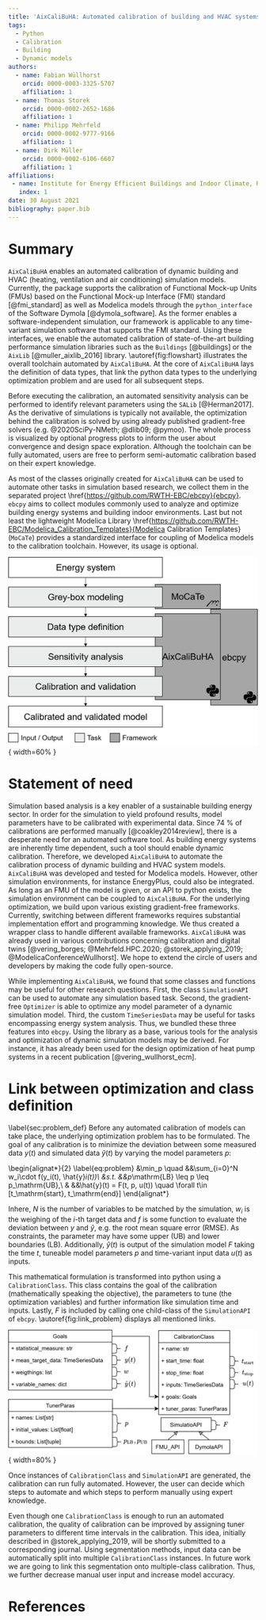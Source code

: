 ```yaml
---
title: 'AixCaliBuHA: Automated calibration of building and HVAC systems'
tags:
  - Python
  - Calibration
  - Building
  - Dynamic models
authors:
  - name: Fabian Wüllhorst
    orcid: 0000-0003-3325-5707
    affiliation: 1
  - name: Thomas Storek
    orcid: 0000-0002-2652-1686
    affiliation: 1
  - name: Philipp Mehrfeld
    orcid: 0000-0002-9777-9166
    affiliation: 1
  - name: Dirk Müller
    orcid: 0000-0002-6106-6607
    affiliation: 1
affiliations:
 - name: Institute for Energy Efficient Buildings and Indoor Climate, RWTH Aachen University
   index: 1
date: 30 August 2021
bibliography: paper.bib
---
```


# Summary

`AixCaliBuHA` enables an automated calibration of dynamic building and HVAC (heating, ventilation and air conditioning) simulation models.
Currently, the package supports the calibration of Functional Mock-up Units (FMUs) based on the Functional Mock-up Interface (FMI) standard [@fmi_standard] as well as Modelica models through the `python_interface` of the Software Dymola [@dymola_software].
As the former enables a software-independent simulation, our framework is applicable to any time-variant simulation software that supports the FMI standard.
Using these interfaces, we enable the automated calibration of state-of-the-art building performance simulation libraries such as the `Buildings` [@buildings] or the `AixLib` [@muller_aixlib_2016] library. 
\autoref{fig:flowshart} illustrates the overall toolchain automated by `AixCaliBuHA`.
At the core of `AixCaliBuHA` lays the definition of data types, that link the python data types to the underlying optimization problem and are used for all subsequent steps.

Before executing the calibration, an automated sensitivity analysis can be performed to identify relevant parameters using the `SALib` [@Herman2017].
As the derivative of simulations is typically not available, the optimization behind the calibration is solved by using already published gradient-free solvers (e.g. @2020SciPy-NMeth; @dlib09; @pymoo).
The whole process is visualized by optional progress plots to inform the user about convergence and design space exploration.
Although the toolchain can be fully automated, users are free to perform semi-automatic calibration based on their expert knowledge.

As most of the classes originally created for `AixCaliBuHA` can be used to automate other tasks in simulation based research, 
we collect them in the separated project \href{https://github.com/RWTH-EBC/ebcpy}{ebcpy}.
`ebcpy` aims to collect modules commonly used to analyze and optimize building energy systems and building indoor environments.
Last but not least the lightweight Modelica Library \href{https://github.com/RWTH-EBC/Modelica_Calibration_Templates}{Modelica Calibration Templates} (`MoCaTe`) provides a standardized interface for coupling of Modelica models to the calibration toolchain.
However, its usage is optional. 

![Steps to perform in order to calibrate a model using `AixCaliBuHA`.\label{fig:flowshart}](docs/img/paper_fig_1.png){ width=60% }


# Statement of need

Simulation based analysis is a key enabler of a sustainable building energy sector.
In order for the simulation to yield profound results, model parameters have to be calibrated with experimental data. 
Since 74 % of calibrations are performed manually [@coakley2014review], there is a desperate need for an automated software tool.
As building energy systems are inherently time dependent, such a tool should enable dynamic calibration.
Therefore, we developed `AixCaliBuHA` to automate the calibration process of dynamic building and HVAC system models.
`AixCaliBuHA` was developed and tested for Modelica models.
However, other simulation environments, for instance EnergyPlus, could also be integrated. 
As long as an FMU of the model is given, or an API to python exists, the simulation environment can be coupled to `AixCaliBuHA`.
For the underlying optimization, we build upon various existing gradient-free frameworks.
Currently, switching between different frameworks requires substantial implementation effort and programming knowledge.
We thus created a wrapper class to handle different available frameworks.
`AixCaliBuHA` was already used in various contributions concerning calibration and digital twins [@vering_borges; @Mehrfeld.HPC.2020; @storek_applying_2019; @ModelicaConferenceWullhorst].
We hope to extend the circle of users and developers by making the code fully open-source.

While implementing `AixCaliBuHA`, we found that some classes and functions may be useful for other research questions. 
First, the class `SimulationAPI` can be used to automate any simulation based task. 
Second, the gradient-free `Optimizer` is able to optimize any model parameter of a dynamic simulation model.
Third, the custom `TimeSeriesData` may be useful for tasks encompassing energy system analysis.
Thus, we bundled these three features into `ebcpy`.
Using the library as a base, various tools for the analysis and optimization of dynamic simulation models may be derived.
For instance, it has already been used for the design optimization of heat pump systems in a recent publication [@vering_wullhorst_ecm].

# Link between optimization and class definition
\label{sec:problem_def}
Before any automated calibration of models can take place, the underlying optimization problem has to be formulated.
The goal of any calibration is to minimize the deviation between some measured data $y(t)$ and simulated data $\hat{y}(t)$ by varying the model parameters $p$:

\begin{alignat*}{2}
\label{eq:problem}
&\min_p \quad &&\sum_{i=0}^N w_i\cdot f(y_i(t), \hat{y}_i(t))\\
&s.t. &&p_\mathrm{LB} \leq p \leq p_\mathrm{UB},\\
&     &&\hat{y}(t) = F(t, p, u(t)) \quad \forall t\in [t_\mathrm{start}, t_\mathrm{end}]
\end{alignat*}

Inhere, $N$ is the number of variables to be matched by the simulation, $w_i$ is the weighing of the $i$-th target data and $f$ is some function to evaluate the deviation between $y$ and $\hat{y}$, e.g. the root mean square error (RMSE).
As constraints, the parameter may have some upper (UB) and lower boundaries (LB).
Additionally, $\hat{y}(t)$ is output of the simulation model $F$ taking the time $t$, tuneable model parameters $p$ and time-variant input data $u(t)$ as inputs. 

This mathematical formulation is transformed into python using a `CalibrationClass`. 
This class contains the goal of the calibration (mathematically speaking the objective), the parameters to tune (the optimization variables) and further information like simulation time and inputs. 
Lastly, $F$ is included by calling one child-class of the `SimulationAPI` of `ebcpy`.
\autoref{fig:link_problem} displays all mentioned links.

![Link between the optimization problem and the `CalibrationClass` object.\label{fig:link_problem}](docs/img/paper_fig_2.png){ width=80% }

Once instances of `CalibrationClass` and `SimulationAPI` are generated, the calibration can run fully automated.
However, the user can decide which steps to automate and which steps to perform manually using expert knowledge.

Even though one `CalibrationClass` is enough to run an automated calibration, the quality of calibration can be improved by assigning tuner parameters to different time intervals in the calibration. 
This idea, initially described in @storek_applying_2019, will be shortly submitted to a corresponding journal.
Using segmentation methods, input data can be automatically split into multiple `CalibrationClass` instances.
In future work we are going to link this segmentation onto multiple-class calibration. Thus, we further decrease manual user input and increase model accuracy.

# References
